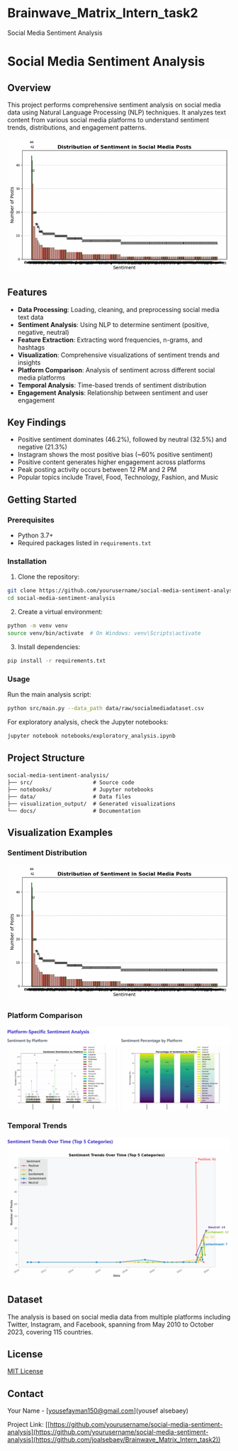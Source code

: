 # Brainwave_Matrix_Intern_task2
Social Media Sentiment Analysis
# Social Media Sentiment Analysis

## Overview
This project performs comprehensive sentiment analysis on social media data using Natural Language Processing (NLP) techniques. It analyzes text content from various social media platforms to understand sentiment trends, distributions, and engagement patterns.

![Sentiment Distribution](docs/images/sentiment_distribution.png)

## Features
- **Data Processing**: Loading, cleaning, and preprocessing social media text data
- **Sentiment Analysis**: Using NLP to determine sentiment (positive, negative, neutral)
- **Feature Extraction**: Extracting word frequencies, n-grams, and hashtags
- **Visualization**: Comprehensive visualizations of sentiment trends and insights
- **Platform Comparison**: Analysis of sentiment across different social media platforms
- **Temporal Analysis**: Time-based trends of sentiment distribution
- **Engagement Analysis**: Relationship between sentiment and user engagement

## Key Findings
- Positive sentiment dominates (46.2%), followed by neutral (32.5%) and negative (21.3%)
- Instagram shows the most positive bias (~60% positive sentiment)
- Positive content generates higher engagement across platforms
- Peak posting activity occurs between 12 PM and 2 PM
- Popular topics include Travel, Food, Technology, Fashion, and Music

## Getting Started

### Prerequisites
- Python 3.7+
- Required packages listed in `requirements.txt`

### Installation
1. Clone the repository:
```bash
git clone https://github.com/yourusername/social-media-sentiment-analysis.git
cd social-media-sentiment-analysis
```

2. Create a virtual environment:
```bash
python -m venv venv
source venv/bin/activate  # On Windows: venv\Scripts\activate
```

3. Install dependencies:
```bash
pip install -r requirements.txt
```

### Usage
Run the main analysis script:
```bash
python src/main.py --data_path data/raw/socialmediadataset.csv
```

For exploratory analysis, check the Jupyter notebooks:
```bash
jupyter notebook notebooks/exploratory_analysis.ipynb
```

## Project Structure
```
social-media-sentiment-analysis/
├── src/                   # Source code
├── notebooks/             # Jupyter notebooks
├── data/                  # Data files
├── visualization_output/  # Generated visualizations
└── docs/                  # Documentation
```

## Visualization Examples

### Sentiment Distribution
![Sentiment Distribution](docs/images/sentiment_distribution.png)

### Platform Comparison
![Platform Comparison](docs/images/sentiment_by_platform.png)

### Temporal Trends
![Temporal Trends](docs/images/sentiment_trends.png)

## Dataset
The analysis is based on social media data from multiple platforms including Twitter, Instagram, and Facebook, spanning from May 2010 to October 2023, covering 115 countries.

## License
[MIT License](LICENSE)

## Contact
Your Name - [yousefayman150@gmail.com](yousef alsebaey)

Project Link: [[https://github.com/yourusername/social-media-sentiment-analysis](https://github.com/yourusername/social-media-sentiment-analysis](https://github.com/joalsebaey/Brainwave_Matrix_Intern_task2))
